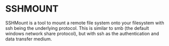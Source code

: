 # SSHMOUNT

SSHMount is a tool to mount a remote file system onto your filesystem with ssh being the underlying protocol.  This is similar to smb (the default windows network share protocol), but with ssh as the authentication and data transfer medium.
